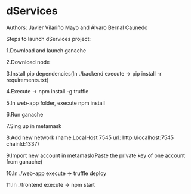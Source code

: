 # dServices
Authors: Javier Vilariño Mayo and Álvaro Bernal Caunedo

Steps to launch dServices project:


1.Download and launch ganache 


2.Download node 


3.Install pip dependencies(In ./backend execute -> pip install -r requirements.txt)


4.Execute -> npm install -g truffle


5.In web-app folder, execute npm install


6.Run ganache


7.Sing up in metamask 


8.Add new network (name:LocalHost 7545 url: http://localhost:7545  chainId:1337)


9.Import new account in metamask(Paste the private key of one account from ganache)


10.In ./web-app execute -> truffle deploy


11.In ./frontend  execute -> npm start 
